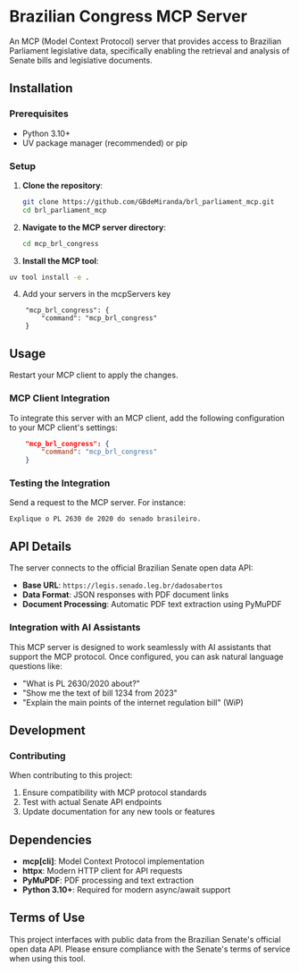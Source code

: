 # Brazilian Congress MCP Server

An MCP (Model Context Protocol) server that provides access to Brazilian Parliament legislative data, specifically enabling the retrieval and analysis of Senate bills and legislative documents.

## Installation

### Prerequisites

- Python 3.10+
- UV package manager (recommended) or pip

### Setup

1. **Clone the repository**:
   ```bash
   git clone https://github.com/GBdeMiranda/brl_parliament_mcp.git
   cd brl_parliament_mcp
   ```

2. **Navigate to the MCP server directory**:
   ```bash
   cd mcp_brl_congress
   ```

3. **Install the MCP tool**:
  ```bash
  uv tool install -e .
  ```

4. Add your servers in the mcpServers key
```
    "mcp_brl_congress": {
        "command": "mcp_brl_congress"
    }
```


## Usage

Restart your MCP client to apply the changes.

### MCP Client Integration

To integrate this server with an MCP client, add the following configuration to your MCP client's settings:

```json
    "mcp_brl_congress": {
        "command": "mcp_brl_congress"
    }
```

### Testing the Integration

Send a request to the MCP server. For instance:
```
Explique o PL 2630 de 2020 do senado brasileiro.
```

## API Details

The server connects to the official Brazilian Senate open data API:
- **Base URL**: `https://legis.senado.leg.br/dadosabertos`
- **Data Format**: JSON responses with PDF document links
- **Document Processing**: Automatic PDF text extraction using PyMuPDF

### Integration with AI Assistants

This MCP server is designed to work seamlessly with AI assistants that support the MCP protocol. Once configured, you can ask natural language questions like:

- "What is PL 2630/2020 about?"
- "Show me the text of bill 1234 from 2023"
- "Explain the main points of the internet regulation bill" (WiP)

## Development

### Contributing

When contributing to this project:

1. Ensure compatibility with MCP protocol standards
2. Test with actual Senate API endpoints
3. Update documentation for any new tools or features


## Dependencies

- **mcp[cli]**: Model Context Protocol implementation
- **httpx**: Modern HTTP client for API requests
- **PyMuPDF**: PDF processing and text extraction
- **Python 3.10+**: Required for modern async/await support

## Terms of Use

This project interfaces with public data from the Brazilian Senate's official open data API. Please ensure compliance with the Senate's terms of service when using this tool.
